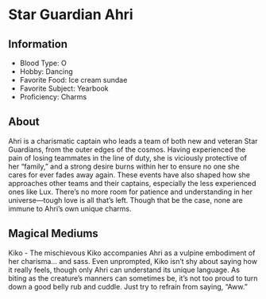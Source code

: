 # Star Guardian Ahri

## Information
- Blood Type: O
- Hobby: Dancing
- Favorite Food: Ice cream sundae
- Favorite Subject: Yearbook
- Proficiency: Charms

## About
Ahri is a charismatic captain who leads a team of both new and veteran Star 
Guardians, from the outer edges of the cosmos. Having experienced the pain of 
losing teammates in the line of duty, she is viciously protective of her 
“family,” and a strong desire burns within her to ensure no one she cares for 
ever fades away again. These events have also shaped how she approaches other 
teams and their captains, especially the less experienced ones like Lux. 
There’s no more room for patience and understanding in her universe—tough love 
is all that’s left. Though that be the case, none are immune to Ahri’s own 
unique charms.

## Magical Mediums
Kiko - The mischievous Kiko accompanies Ahri as a vulpine embodiment of her 
charisma… and sass. Even unprompted, Kiko isn’t shy about saying how it really 
feels, though only Ahri can understand its unique language. As biting as the 
creature’s manners can sometimes be, it’s not too proud to turn down a good 
belly rub and cuddle. Just try to refrain from saying, “Aww.”